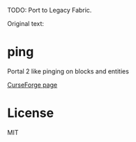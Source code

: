 TODO: Port to Legacy Fabric.

Original text:

# ping
Portal 2 like pinging on blocks and entities

[CurseForge page](https://www.curseforge.com/minecraft/mc-mods/block-ping/)

# License
MIT
